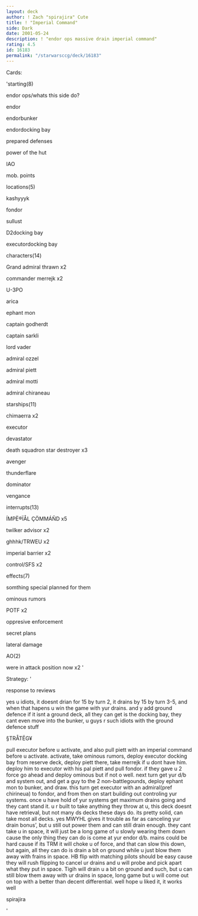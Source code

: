 ```yaml
---
layout: deck
author: ! Zach "spirajira" Cute
title: ! "Imperial Command"
side: Dark
date: 2001-05-24
description: ! "endor ops massive drain imperial command"
rating: 4.5
id: 16183
permalink: "/starwarsccg/deck/16183"
---
```

Cards: 

'starting(8)

endor ops/whats this side do?

endor

endorbunker

endordocking bay

prepared defenses

power of the hut

IAO

mob. points


locations(5)

kashyyyk

fondor

sullust

D2docking bay

executordocking bay


characters(14)

Grand admiral thrawn x2

commander merrejk x2

U-3PO

arica

ephant mon

captain godherdt

captain sarkli

lord vader

admiral ozzel

admiral piett

admiral motti

admiral chiraneau


starships(11)

chimaerra x2

executor

devastator

death squadron star destroyer x3

avenger

thunderflare

dominator

vengance


interrupts(13)

ÍMPË®ÏÅL ÇÖMMÁÑD x5

twilker advisor x2

ghhhk/TRWEU x2

imperial barrier x2

control/SFS x2


effects(7)

somthing special planned for them

ominous rumors

POTF x2

oppresive enforcement

secret plans

lateral damage


AO(2)

were in attack position now x2 '

Strategy: '

response to reviews

yes u idiots, it doesnt drian for 15 by turn 2, it drains by 15 by turn 3-5, and when that hapens u win the game with yur drains.  and y add ground defence if it isnt a ground deck, all they can get is the docking bay, they cant even move into the bunker, u guys r such idiots with the ground defence stuff

§TRÅTËG¥

pull executor before u activate, and also pull piett with an imperial command before u activate. activate, take ominous rumors, deploy executor docking bay from reserve deck, deploy piett there, take merrejk if u dont have him. deploy him to executor with his pal piett and pull fondor.  if they gave u 2 force go ahead and deploy ominous but if not o well.  next turn get yur d/b and system out, and get a guy to the 2 non-battlegounds, deploy ephant mon to bunker, and draw.  this turn get executor with an admiral(pref chirineua) to fondor, and from then on start building out controling yur systems.  once u have hold of yur systems get maximum drains going and they cant stand it.  u r built to take anything they throw at u, this deck doesnt have retrieval, but not many ds decks these days do.  its pretty solid, can take most all decks.  yes MWYHL gives it trouble as far as canceling yur drain bonus’, but u still out power them and can still drain enough.  they cant take u in space, it will just be a long game of u slowly wearing them down cause the only thing they can do is come at yur endor d/b.  mains could be hard cause if its TRM it will choke u of force, and that can slow this down, but again, all they can do is drain a bit on ground while u just blow them away with frains in space.  HB flip with matching pilots should be easy cause they will rush flipping to cancel ur drains and u will probe and pick apart what they put in space.  Tigih will drain u a bit on ground and such, but u can still blow them away with ur drains in space, long game but u will come out on top with a better than decent differential.  well hope u liked it, it works well

spirajira

'
